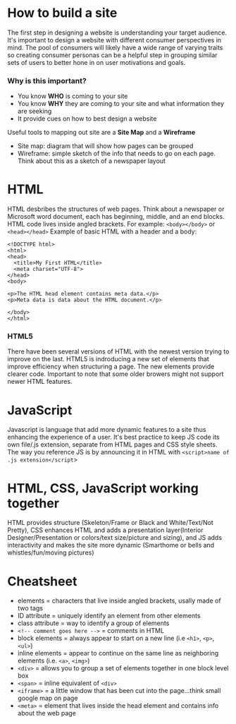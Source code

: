 
# How to build a site

The first step in designing a website is understanding your target audience. It's important to design a website with different consumer perspectives in mind. The pool of consumers will likely have a wide range of varying traits so creating consumer personas can be a helpful step in grouping similar sets of users to better hone in on user motivations and goals.

### Why is this important?

  * You know **WHO** is coming to your site
  * You know **WHY** they are coming to your site and what information they are seeking
  * It provide cues on how to best design a website 


Useful tools to mapping out site are a **Site Map** and a **Wireframe**

  * Site map: diagram that will show how pages can be grouped
  * Wireframe: simple sketch of the info that needs to go on each page. Think about this as a sketch of a newspaper layout


# HTML

HTML desbribes the structures of web pages. Think about a newspaper or Microsoft word document, each has beginning, middle, and an end blocks. HTML code lives inside angled brackets. For example: `<body></body>` or `<head></head>` Example of basic HTML with a header and a body: 

```
<!DOCTYPE html>
<html>
<head>
  <title>My First HTML</title>
  <meta charset="UTF-8">
</head>
<body>

<p>The HTML head element contains meta data.</p>
<p>Meta data is data about the HTML document.</p>

</body>
</html>
```

### HTML5

There have been several versions of HTML with the newest version trying to improve on the last. HTML5 is indroducing a new set of elements that improve efficiency when structuring a page. The new elements provide clearer code. Important to note that some older browers might not support newer HTML features.

# JavaScript
Javascript is language that add more dynamic features to a site thus enhancing the experience of a user. It's best practice to keep JS code its own file/.js extension, separate from HTML pages and CSS style sheets. The way you reference JS is by announcing it in HTML with `<script>name of .js extension</script`>

# HTML, CSS, JavaScript working together

HTML provides structure (Skeleton/Frame or Black and White/Text/Not Pretty), CSS enhances HTML and adds a presentation layer(Interior Designer/Presentation or colors/text size/picture and sizing), and JS adds interactivity and makes the site more dynamic (Smarthome or bells and whistles/fun/moving pictures)


# Cheatsheet

* elements = characters that live inside angled brackets, usally made of two tags
* ID attribute = uniquely identify an element from other elements
* class attribute = way to identify a group of elements 
* `<!-- comment goes here -->` = comments in HTML
* block elements = always appear to start on a new line (i.e `<h1>`, `<p>`, `<ul>`)
* inline elements = appear to continue on the same line as neighboring elements (i.e. `<a>`, `<img>`)
* `<div>` = allows you to group a set of elements together in one block level box
* `<span>` = inline equivalent of `<div>`
* `<iframe>` = a little window that has been cut into the page...think small google map on page
* `<meta>` = element that lives inside the head element and contains info about the web page